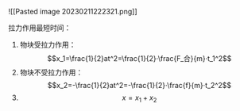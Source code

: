 ![[Pasted image 20230211222321.png]]

拉力作用最短时间：
1. 物块受拉力作用：
$$x_1=\frac{1}{2}at^2=\frac{1}{2}·\frac{F_合}{m}·t_1^2$$
2. 物块不受拉力作用：
$$x_2=-\frac{1}{2}at^2=-\frac{1}{2}·\frac{f}{m}·t_2^2$$
3. $$x=x_1+x_2$$
